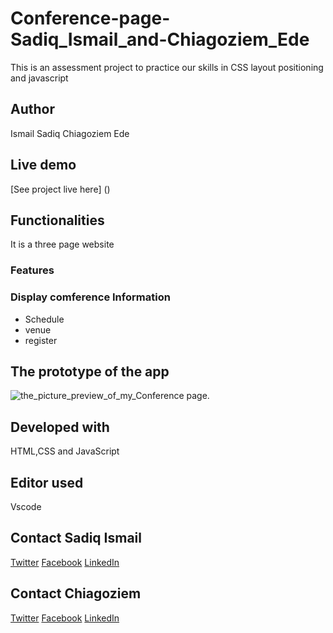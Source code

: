 # Conference-page-Sadiq_Ismail_and-Chiagoziem_Ede
This is an assessment project to practice our skills in CSS layout positioning and javascript


## Author 
Ismail Sadiq
Chiagoziem Ede
## Live demo
[See project live here] ()

## Functionalities
It is a three page website

### Features

### Display comference Information
  * Schedule 
  * venue
  * register

## The prototype of the app
![the_picture_preview_of_my_Conference page.](cal.png "This is the Conference page prototype.")

## Developed with
HTML,CSS and JavaScript
## Editor used
Vscode
## Contact Sadiq Ismail
[Twitter](https://twitter.com/sadeeq_ismaela)
[Facebook](https://www.facebook.com/abubakarsadiq.ismail.10/)
[LinkedIn](https://www.linkedin.com/in/sadiq-ismail-95a525183/?lipi=urn%3Ali%3Apage%3Ad_flagship3_feed%3Baf9%2BNdbrSDGsz5WK0HeMzg%3D%3D)
## Contact Chiagoziem
[Twitter](https://twitter.com/elotachukwu)
[Facebook](https://web.facebook.com/chiagoziem.ede/)
[LinkedIn](https://www.linkedin.com/in/chiagoziem-ede-5152a4175/)